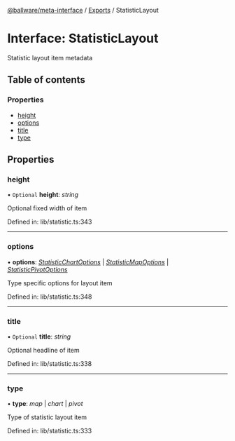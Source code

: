 [@ballware/meta-interface](../README.md) / [Exports](../modules.md) / StatisticLayout

# Interface: StatisticLayout

Statistic layout item metadata

## Table of contents

### Properties

- [height](statisticlayout.md#height)
- [options](statisticlayout.md#options)
- [title](statisticlayout.md#title)
- [type](statisticlayout.md#type)

## Properties

### height

• `Optional` **height**: *string*

Optional fixed width of item

Defined in: lib/statistic.ts:343

___

### options

• **options**: [*StatisticChartOptions*](statisticchartoptions.md) \| [*StatisticMapOptions*](statisticmapoptions.md) \| [*StatisticPivotOptions*](statisticpivotoptions.md)

Type specific options for layout item

Defined in: lib/statistic.ts:348

___

### title

• `Optional` **title**: *string*

Optional headline of item

Defined in: lib/statistic.ts:338

___

### type

• **type**: *map* \| *chart* \| *pivot*

Type of statistic layout item

Defined in: lib/statistic.ts:333
